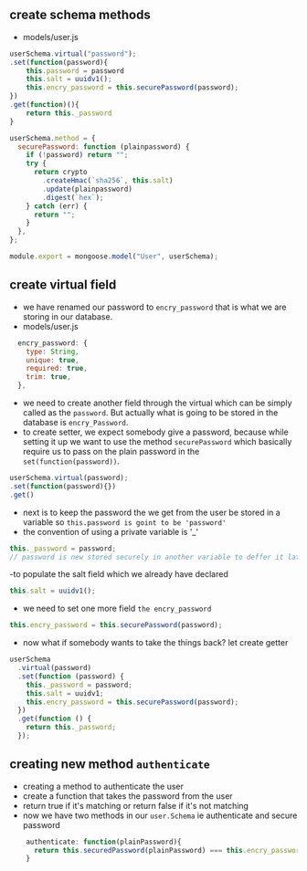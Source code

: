## create schema methods

- models/user.js

```js
userSchema.virtual("password");
.set(function(password){
    this.password = password
    this.salt = uuidv1();
    this.encry_password = this.securePassword(password);
})
.get(function)(){
    return this._password
}

userSchema.method = {
  securePassword: function (plainpassword) {
    if (!password) return "";
    try {
      return crypto
        .createHmac(`sha256`, this.salt)
        .update(plainpassword)
        .digest(`hex`);
    } catch (err) {
      return "";
    }
  },
};

module.export = mongoose.model("User", userSchema);
```

## create virtual field

- we have renamed our password to `encry_password` that is what we are storing in our database.
- models/user.js

```js
  encry_password: {
    type: String,
    unique: true,
    required: true,
    trim: true,
  },
```

- we need to create another field through the virtual which can be simply called as the `password`. But actually what is going to be stored in the database is `encry_Password`.
- to create setter, we expect somebody give a password, because while setting it up we want to use the method `securePassword` which basically require us to pass on the plain password in the `set(function(password))`.

```js
userSchema.virtual(password);
.set(function(password){})
.get()
```

- next is to keep the password the we get from the user be stored in a variable so `this.password is goint to be 'password'`
- the convention of using a private variable is '\_'

```js
this._password = password;
// password is new stored securely in another variable to deffer it later on
```

-to populate the salt field which we already have declared

```js
this.salt = uuidv1();
```

- we need to set one more field `the encry_password`

```js
this.encry_password = this.securePassword(password);
```

- now what if somebody wants to take the things back?
  let create getter

```js
userSchema
  .virtual(password)
  .set(function (password) {
    this._password = password;
    this.salt = uuidv1;
    this.encry_password = this.securePassword(password);
  })
  .get(function () {
    return this._password;
  });
```

## creating new method `authenticate`

- creating a method to authenticate the user
- create a function that takes the password from the user
- return true if it's matching or return false if it's not matching
- now we have two methods in our `user.Schema` ie authenticate and secure password

```js
    authenticate: function(plainPassword){
      return this.securedPassword(plainPassword) === this.encry_password
    }
```
